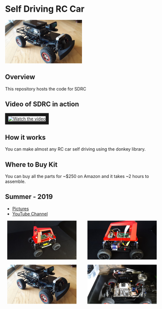 # Self Driving RC Car

<img src="./images/20200103_122049.jpg" width="50%">

## Overview

This repository hosts the code for SDRC


## Video of SDRC in action

<a href="http://www.youtube.com/watch?feature=player_embedded&v=C4USwkLQbWc" target="_blank">
 <img src="http://img.youtube.com/vi/C4USwkLQbWc/mqdefault.jpg" alt="Watch the video" width="480" height="360" border="10" />
</a>

## How it works

You can make almost any RC car self driving using the donkey library.  


## Where to Buy Kit

You can buy all the parts for ~$250 on Amazon and it takes ~2 hours to assemble. 


## Summer - 2019
- [Pictures](https://photos.app.goo.gl/4Xc3sHw3wsco1p8X7)
- [YouTube Channel](https://www.youtube.com/playlist?list=PL6_LGlA3QhUI5mMHQeUIQ3YoMwjPCb8TH)
<p align="center">
  <img alt="Light" src="./images/sdrc-img.jpg" width="45%">
&nbsp; &nbsp; &nbsp; &nbsp;
  <img alt="Dark" src="./images/sdrc-img2.jpg" width="45%">
</p>
<p align="center">
  <img alt="Light" src="./images/20200103_122049.jpg" width="45%">
&nbsp; &nbsp; &nbsp; &nbsp;
  <img alt="Dark" src="./images/20200101_112657.jpg" width="45%">
</p>
